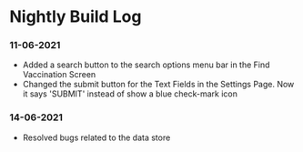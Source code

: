 # Nightly Build Log

### 11-06-2021
* Added a search button to the search options menu bar in the Find Vaccination Screen
* Changed the submit button for the Text Fields in the Settings Page. Now it says 'SUBMIT' instead of show a blue check-mark icon

### 14-06-2021
* Resolved bugs related to the data store